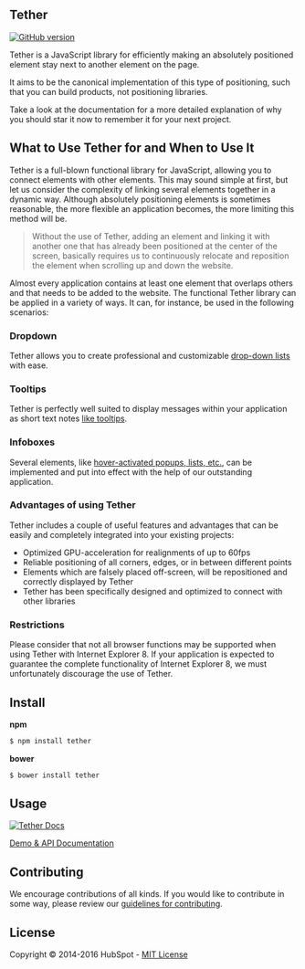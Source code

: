 ## Tether

[![GitHub
version](https://badge.fury.io/gh/HubSpot%2Ftether.svg)](http://badge.fury.io/gh/HubSpot%2Ftether)

Tether is a JavaScript library for efficiently making an absolutely positioned element stay next to another element on the page.

It aims to be the canonical implementation of this type of positioning, such that you can build products, not positioning libraries.

Take a look at the documentation for a more detailed explanation of why you should star it now to remember it for your next project.

## What to Use Tether for and When to Use It 
Tether is a full-blown functional library for JavaScript, allowing you to connect elements with other elements. This may sound simple at first, but let us consider the complexity of linking several elements together in a dynamic way. Although absolutely positioning elements is sometimes reasonable, the more flexible an application becomes, the more limiting this method will be.

> Without the use of Tether, adding an element and linking it with another one that has already been positioned at the center of the screen, basically requires us to continuously relocate and reposition the element when scrolling up and down the website. 

Almost every application contains at least one element that overlaps others and that needs to be added to the website. The functional Tether library can be applied in a variety of ways. It can, for instance, be used in the following scenarios:

### Dropdown
Tether allows you to create professional and customizable [drop-down lists](http://github.hubspot.com/select/docs/welcome/) with ease. 

### Tooltips
Tether is perfectly well suited to display messages within your application as short text notes [like tooltips](http://github.hubspot.com/tooltip/docs/welcome/).  

### Infoboxes
Several elements, like [hover-activated popups, lists, etc.](http://github.hubspot.com/drop/docs/welcome/), can be implemented and put into effect with the help of our outstanding application.

### Advantages of using Tether
Tether includes a couple of useful features and advantages that can be easily and completely integrated into your existing projects:

* Optimized GPU-acceleration for realignments of up to 60fps
* Reliable positioning of all corners, edges, or in between different points
* Elements which are falsely placed off-screen, will be repositioned and correctly displayed by Tether
* Tether has been specifically designed and optimized to connect with other libraries


### Restrictions
Please consider that not all browser functions may be supported when using Tether with Internet Explorer 8. If your application is expected to guarantee the complete functionality of Internet Explorer 8, we must unfortunately discourage the use of Tether.

## Install

__npm__
```sh
$ npm install tether
```

__bower__
```sh
$ bower install tether
```

## Usage

[![Tether Docs](http://i.imgur.com/YCx8cLr.png)](http://github.hubspot.com/tether/#usage)

[Demo & API Documentation](http://github.hubspot.com/tether/)


## Contributing

We encourage contributions of all kinds. If you would like to contribute in some way, please review our [guidelines for contributing](CONTRIBUTING.md).


## License
Copyright &copy; 2014-2016 HubSpot - [MIT License](LICENSE)
